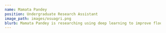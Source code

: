 ```yaml
---
name: Mamata Pandey
position: Undergraduate Research Assistant
image_path: images/osuagri.png
blurb: Mamata Pandey is researching using deep learning to improve flood forecasts in Oklahoma
---
```

